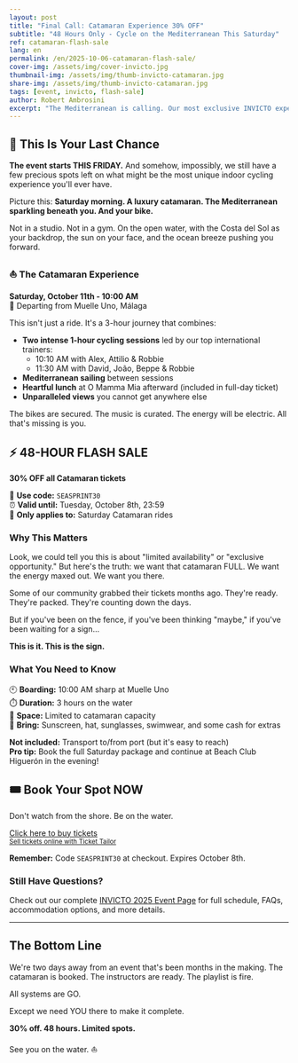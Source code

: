 ```yaml
---
layout: post
title: "Final Call: Catamaran Experience 30% OFF"
subtitle: "48 Hours Only - Cycle on the Mediterranean This Saturday"
ref: catamaran-flash-sale
lang: en
permalink: /en/2025-10-06-catamaran-flash-sale/
cover-img: /assets/img/cover-invicto.jpg
thumbnail-img: /assets/img/thumb-invicto-catamaran.jpg
share-img: /assets/img/thumb-invicto-catamaran.jpg
tags: [event, invicto, flash-sale]
author: Robert Ambrosini
excerpt: "The Mediterranean is calling. Our most exclusive INVICTO experience still has limited spots - and for the next 48 hours, they're 30% off."
---
```


## 🚨 This Is Your Last Chance

**The event starts THIS FRIDAY.** And somehow, impossibly, we still have a few precious spots left on what might be the most unique indoor cycling experience you'll ever have.

Picture this: **Saturday morning. A luxury catamaran. The Mediterranean sparkling beneath you. And your bike.**

Not in a studio. Not in a gym. On the open water, with the Costa del Sol as your backdrop, the sun on your face, and the ocean breeze pushing you forward.

### ⛵ The Catamaran Experience

**Saturday, October 11th - 10:00 AM**  
📍 Departing from Muelle Uno, Málaga

This isn't just a ride. It's a 3-hour journey that combines:

- **Two intense 1-hour cycling sessions** led by our top international trainers:
  - 10:10 AM with Alex, Attilio & Robbie
  - 11:30 AM with David, João, Beppe & Robbie
- **Mediterranean sailing** between sessions
- **Heartful lunch** at O Mamma Mia afterward (included in full-day ticket)
- **Unparalleled views** you cannot get anywhere else

The bikes are secured. The music is curated. The energy will be electric. All that's missing is you.

## ⚡ 48-HOUR FLASH SALE

**30% OFF all Catamaran tickets**

🎫 **Use code:** `SEASPRINT30`  
⏰ **Valid until:** Tuesday, October 8th, 23:59  
🎯 **Only applies to:** Saturday Catamaran rides

### Why This Matters

Look, we could tell you this is about "limited availability" or "exclusive opportunity." But here's the truth: we want that catamaran FULL. We want the energy maxed out. We want you there.

Some of our community grabbed their tickets months ago. They're ready. They're packed. They're counting down the days.

But if you've been on the fence, if you've been thinking "maybe," if you've been waiting for a sign...

**This is it. This is the sign.**

### What You Need to Know

🕙 **Boarding:** 10:00 AM sharp at Muelle Uno  
⏱️ **Duration:** 3 hours on the water  
👥 **Space:** Limited to catamaran capacity  
🎒 **Bring:** Sunscreen, hat, sunglasses, swimwear, and some cash for extras

**Not included:** Transport to/from port (but it's easy to reach)  
**Pro tip:** Book the full Saturday package and continue at Beach Club Higuerón in the evening!

## 🎟️ Book Your Spot NOW

Don't watch from the shore. Be on the water.

<!-- Ticket Tailor: All events -->
<div class="tt-widget"><div class="tt-widget-fallback"><p><a href="https://www.tickettailor.com/all-tickets/sporti/?ref=website_widget&show_search_filter=true&show_date_filter=true&show_sort=true" target="_blank">Click here to buy tickets</a><br /><small><a href="https://www.tickettailor.com?rf=wdg_252091" class="tt-widget-powered">Sell tickets online with Ticket Tailor</a></small></p></div><script src="https://cdn.tickettailor.com/js/widgets/min/widget.js" data-url="https://www.tickettailor.com/all-tickets/sporti/?ref=website_widget&show_search_filter=true&show_date_filter=true&show_sort=true" data-type="inline" data-inline-minimal="false" data-inline-show-logo="false" data-inline-bg-fill="true" data-inline-inherit-ref-from-url-param="" data-inline-ref="website_widget"></script></div>

**Remember:** Code `SEASPRINT30` at checkout. Expires October 8th.

### Still Have Questions?

Check out our complete [INVICTO 2025 Event Page](/en/p/events/invicto-2025) for full schedule, FAQs, accommodation options, and more details.

---

## The Bottom Line

We're two days away from an event that's been months in the making. The catamaran is booked. The instructors are ready. The playlist is fire.

All systems are GO.

Except we need YOU there to make it complete.

**30% off. 48 hours. Limited spots.**

See you on the water. ⛵
